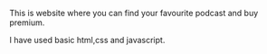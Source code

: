 This is website where you can find your favourite podcast and buy premium.

I have used basic html,css and javascript.